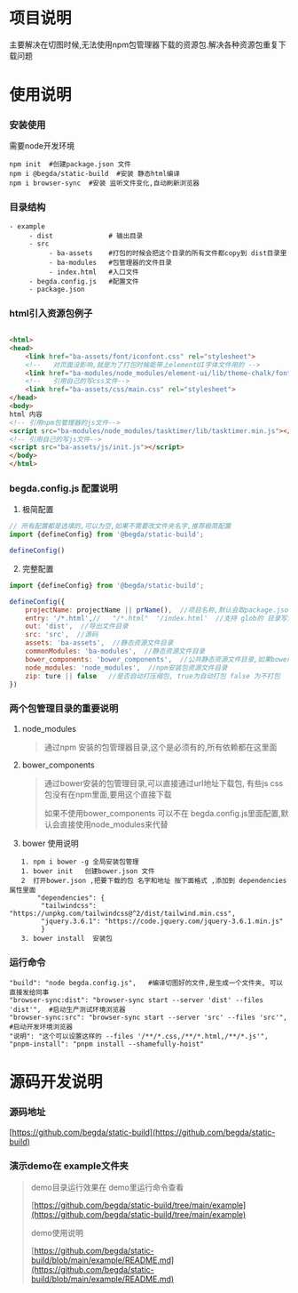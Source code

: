 # 项目说明
主要解决在切图时候,无法使用npm包管理器下载的资源包.解决各种资源包重复下载问题


# 使用说明

### 安装使用

需要node开发环境

```shell
npm init  #创建package.json 文件
npm i @begda/static-build  #安装 静态html编译
npm i browser-sync  #安装 监听文件变化,自动刷新浏览器
```

### 目录结构

```shell
- example
     - dist              # 输出目录
     - src
          - ba-assets    #打包的时候会把这个目录的所有文件都copy到 dist目录里
          - ba-modules   #包管理器的文件目录
          - index.html   #入口文件
     - begda.config.js   #配置文件
     - package.json
```

### html引入资源包例子

```html

<html>
<head>
    <link href="ba-assets/font/iconfont.css" rel="stylesheet">
    <!--   对页面没影响,就是为了打包时候能带上elementUI字体文件用的 -->
    <link href="ba-modules/node_modules/element-ui/lib/theme-chalk/fonts" rel="stylesheet">
    <!--   引用自己的写css文件-->
    <link href="ba-assets/css/main.css" rel="stylesheet">
</head>
<body>
html 内容
<!-- 引用npm包管理器的js文件-->
<script src="ba-modules/node_modules/tasktimer/lib/tasktimer.min.js"></script>
<!-- 引用自己的写js文件-->
<script src="ba-assets/js/init.js"></script>
</body>
</html>

```

### begda.config.js 配置说明

1. 极简配置

```js
// 所有配置都是选填的,可以为空,如果不需要改文件夹名字,推荐极简配置
import {defineConfig} from '@begda/static-build';

defineConfig()
```

2. 完整配置

```js
import {defineConfig} from '@begda/static-build';

defineConfig({
    projectName: projectName || prName(),  //项目名称,默认会取package.json的projectName
    entry: '/*.html',//   "/*.html"  '/index.html'  //支持 glob的 目录写法  入口文件
    out: 'dist',  //导出文件目录
    src: 'src',  //源码
    assets: 'ba-assets',  //静态资源文件目录
    commonModules: 'ba-modules',  //静态资源文件目录
    bower_components: 'bower_components',  //公共静态资源文件目录,如果bower_components 目录没有的话,就用 node_modules目录,因为npm包是必须的
    node_modules: 'node_modules',  //npm安装包资源文件目录
    zip: ture || false   //是否自动打压缩包, true为自动打包 false 为不打包
})

```

### 两个包管理目录的重要说明

1. node_modules
   > 通过npm 安装的包管理器目录,这个是必须有的,所有依赖都在这里面
2. bower_components
   > 通过bower安装的包管理目录,可以直接通过url地址下载包, 有些js css 包没有在npm里面,要用这个直接下载
   >
   > 如果不使用bower_components 可以不在 begda.config.js里面配置,默认会直接使用node_modules来代替
3. bower 使用说明

```shell
   1. npm i bower -g 全局安装包管理
   1. bower init   创建bower.json 文件
   2  打开bower.json ,把要下载的包 名字和地址 按下面格式 ,添加到 dependencies 属性里面
       "dependencies": {
        "tailwindcss": "https://unpkg.com/tailwindcss@^2/dist/tailwind.min.css",
        "jquery.3.6.1": "https://code.jquery.com/jquery-3.6.1.min.js"
        }
   3. bower install  安装包
```

### 运行命令

```shell
"build": "node begda.config.js",   #编译切图好的文件,是生成一个文件夹, 可以直接发给同事
"browser-sync:dist": "browser-sync start --server 'dist' --files 'dist'",  #启动生产测试环境浏览器
"browser-sync:src": "browser-sync start --server 'src' --files 'src'",  #启动开发环境浏览器
"说明": "这个可以设置这样的 --files '/**/*.css,/**/*.html,/**/*.js'",
"pnpm-install": "pnpm install --shamefully-hoist"
```


# 源码开发说明
### 源码地址
[https://github.com/begda/static-build](https://github.com/begda/static-build)

### 演示demo在 example文件夹
> demo目录运行效果在 demo里运行命令查看
>
> [https://github.com/begda/static-build/tree/main/example](https://github.com/begda/static-build/tree/main/example)
>
> demo使用说明
>
> [https://github.com/begda/static-build/blob/main/example/README.md](https://github.com/begda/static-build/blob/main/example/README.md)

